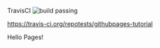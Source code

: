 TravisCI ![build passing](https://travis-ci.org/repotests/githubpages-tutorial.png?branch=master)

https://travis-ci.org/repotests/githubpages-tutorial 


Hello Pages!
